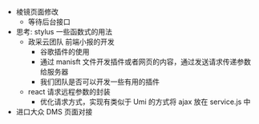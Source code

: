 - 棱镜页面修改
  - 等待后台接口
- 思考: stylus 一些函数式的用法
  - 政采云团队 前端小报的开发
    - 谷歌插件的使用
    - 通过 manisft 文件开发插件或者网页的内容，通过发送请求传递参数给服务器
    - 我们团队是否可以开发一些有用的插件
  - react 请求远程参数的封装
    - 优化请求方式，实现有类似于 Umi 的方式将 ajax 放在 service.js 中
- 进口大众 DMS 页面对接
